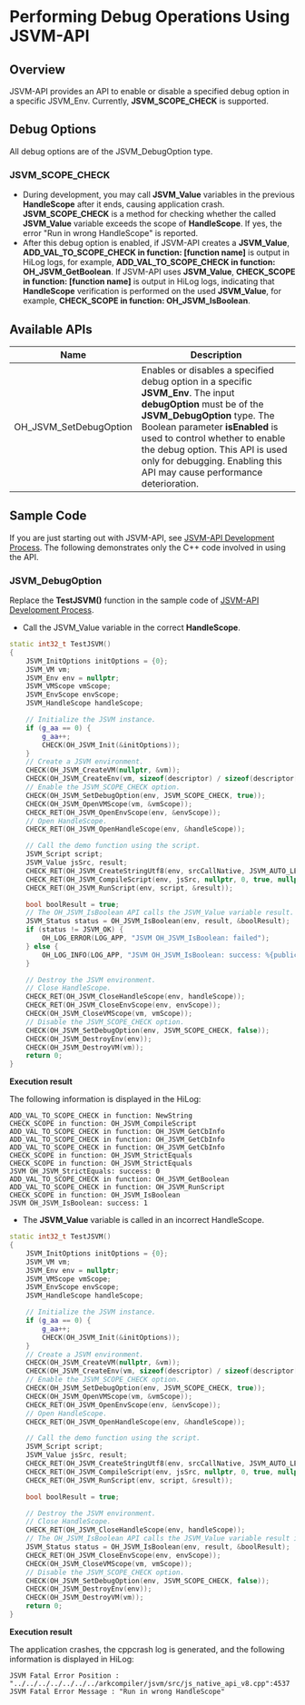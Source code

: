 # Performing Debug Operations Using JSVM-API
<!--Kit: NDK Development-->
<!--Subsystem: arkcompiler-->
<!--Owner: @yuanxiaogou; @string_sz-->
<!--Designer: @knightaoko-->
<!--Tester: @test_lzz-->
<!--Adviser: @fang-jinxu-->

## Overview

JSVM-API provides an API to enable or disable a specified debug option in a specific JSVM_Env. Currently, **JSVM_SCOPE_CHECK** is supported.
 
## Debug Options

All debug options are of the JSVM_DebugOption type.
 
### JSVM_SCOPE_CHECK

- During development, you may call **JSVM_Value** variables in the previous **HandleScope** after it ends, causing application crash. **JSVM_SCOPE_CHECK** is a method for checking whether the called **JSVM_Value** variable exceeds the scope of **HandleScope**. If yes, the error "Run in wrong HandleScope" is reported.
- After this debug option is enabled, if JSVM-API creates a **JSVM_Value**, **ADD_VAL_TO_SCOPE_CHECK in function: [function name]** is output in HiLog logs, for example, **ADD_VAL_TO_SCOPE_CHECK in function: OH_JSVM_GetBoolean**. If JSVM-API uses **JSVM_Value**, **CHECK_SCOPE in function: [function name]** is output in HiLog logs, indicating that **HandleScope** verification is performed on the used **JSVM_Value**, for example, **CHECK_SCOPE in function: OH_JSVM_IsBoolean**.
 
## Available APIs

| Name                                   | Description                      |
|-----------------------------------------|-------------------------------|
| OH_JSVM_SetDebugOption                  | Enables or disables a specified debug option in a specific **JSVM_Env**. The input **debugOption** must be of the **JSVM_DebugOption** type. The Boolean parameter **isEnabled** is used to control whether to enable the debug option. This API is used only for debugging. Enabling this API may cause performance deterioration.|

 
## Sample Code

If you are just starting out with JSVM-API, see [JSVM-API Development Process](use-jsvm-process.md). The following demonstrates only the C++ code involved in using the API.

### JSVM_DebugOption

Replace the **TestJSVM()** function in the sample code of [JSVM-API Development Process](use-jsvm-process.md).

- Call the JSVM_Value variable in the correct **HandleScope**.
```cpp
static int32_t TestJSVM()
{
    JSVM_InitOptions initOptions = {0};
    JSVM_VM vm;
    JSVM_Env env = nullptr;
    JSVM_VMScope vmScope;
    JSVM_EnvScope envScope;
    JSVM_HandleScope handleScope;

    // Initialize the JSVM instance.
    if (g_aa == 0) {
        g_aa++;
        CHECK(OH_JSVM_Init(&initOptions));
    }
    // Create a JSVM environment.
    CHECK(OH_JSVM_CreateVM(nullptr, &vm));
    CHECK(OH_JSVM_CreateEnv(vm, sizeof(descriptor) / sizeof(descriptor[0]), descriptor, &env));
    // Enable the JSVM_SCOPE_CHECK option.
    CHECK(OH_JSVM_SetDebugOption(env, JSVM_SCOPE_CHECK, true));
    CHECK(OH_JSVM_OpenVMScope(vm, &vmScope));
    CHECK_RET(OH_JSVM_OpenEnvScope(env, &envScope));
    // Open HandleScope.
    CHECK_RET(OH_JSVM_OpenHandleScope(env, &handleScope));

    // Call the demo function using the script.
    JSVM_Script script;
    JSVM_Value jsSrc, result;
    CHECK_RET(OH_JSVM_CreateStringUtf8(env, srcCallNative, JSVM_AUTO_LENGTH, &jsSrc));
    CHECK_RET(OH_JSVM_CompileScript(env, jsSrc, nullptr, 0, true, nullptr, &script));
    CHECK_RET(OH_JSVM_RunScript(env, script, &result));

    bool boolResult = true;
    // The OH_JSVM_IsBoolean API calls the JSVM_Value variable result.
    JSVM_Status status = OH_JSVM_IsBoolean(env, result, &boolResult);
    if (status != JSVM_OK) {
        OH_LOG_ERROR(LOG_APP, "JSVM OH_JSVM_IsBoolean: failed");
    } else {
        OH_LOG_INFO(LOG_APP, "JSVM OH_JSVM_IsBoolean: success: %{public}d", boolResult);
    }

    // Destroy the JSVM environment.
    // Close HandleScope.
    CHECK_RET(OH_JSVM_CloseHandleScope(env, handleScope));
    CHECK_RET(OH_JSVM_CloseEnvScope(env, envScope));
    CHECK(OH_JSVM_CloseVMScope(vm, vmScope));
    // Disable the JSVM_SCOPE_CHECK option.
    CHECK(OH_JSVM_SetDebugOption(env, JSVM_SCOPE_CHECK, false));
    CHECK(OH_JSVM_DestroyEnv(env));
    CHECK(OH_JSVM_DestroyVM(vm));
    return 0;
}
```
**Execution result**

The following information is displayed in the HiLog:

```
ADD_VAL_TO_SCOPE_CHECK in function: NewString
CHECK_SCOPE in function: OH_JSVM_CompileScript
ADD_VAL_TO_SCOPE_CHECK in function: OH_JSVM_GetCbInfo
ADD_VAL_TO_SCOPE_CHECK in function: OH_JSVM_GetCbInfo
ADD_VAL_TO_SCOPE_CHECK in function: OH_JSVM_GetCbInfo
CHECK_SCOPE in function: OH_JSVM_StrictEquals
CHECK_SCOPE in function: OH_JSVM_StrictEquals
JSVM OH_JSVM_StrictEquals: success: 0
ADD_VAL_TO_SCOPE_CHECK in function: OH_JSVM_GetBoolean
ADD_VAL_TO_SCOPE_CHECK in function: OH_JSVM_RunScript
CHECK_SCOPE in function: OH_JSVM_IsBoolean
JSVM OH_JSVM_IsBoolean: success: 1
```

- The **JSVM_Value** variable is called in an incorrect HandleScope.

```cpp
static int32_t TestJSVM()
{
    JSVM_InitOptions initOptions = {0};
    JSVM_VM vm;
    JSVM_Env env = nullptr;
    JSVM_VMScope vmScope;
    JSVM_EnvScope envScope;
    JSVM_HandleScope handleScope;

    // Initialize the JSVM instance.
    if (g_aa == 0) {
        g_aa++;
        CHECK(OH_JSVM_Init(&initOptions));
    }
    // Create a JSVM environment.
    CHECK(OH_JSVM_CreateVM(nullptr, &vm));
    CHECK(OH_JSVM_CreateEnv(vm, sizeof(descriptor) / sizeof(descriptor[0]), descriptor, &env));
    // Enable the JSVM_SCOPE_CHECK option.
    CHECK(OH_JSVM_SetDebugOption(env, JSVM_SCOPE_CHECK, true));
    CHECK(OH_JSVM_OpenVMScope(vm, &vmScope));
    CHECK_RET(OH_JSVM_OpenEnvScope(env, &envScope));
    // Open HandleScope.
    CHECK_RET(OH_JSVM_OpenHandleScope(env, &handleScope));

    // Call the demo function using the script.
    JSVM_Script script;
    JSVM_Value jsSrc, result;
    CHECK_RET(OH_JSVM_CreateStringUtf8(env, srcCallNative, JSVM_AUTO_LENGTH, &jsSrc));
    CHECK_RET(OH_JSVM_CompileScript(env, jsSrc, nullptr, 0, true, nullptr, &script));
    CHECK_RET(OH_JSVM_RunScript(env, script, &result));

    bool boolResult = true;

    // Destroy the JSVM environment.
    // Close HandleScope.
    CHECK_RET(OH_JSVM_CloseHandleScope(env, handleScope));
    // The OH_JSVM_IsBoolean API calls the JSVM_Value variable result in the incorrect HandleScope.
    JSVM_Status status = OH_JSVM_IsBoolean(env, result, &boolResult);
    CHECK_RET(OH_JSVM_CloseEnvScope(env, envScope));
    CHECK(OH_JSVM_CloseVMScope(vm, vmScope));
    // Disable the JSVM_SCOPE_CHECK option.
    CHECK(OH_JSVM_SetDebugOption(env, JSVM_SCOPE_CHECK, false));
    CHECK(OH_JSVM_DestroyEnv(env));
    CHECK(OH_JSVM_DestroyVM(vm));
    return 0;
}
```
**Execution result**

The application crashes, the cppcrash log is generated, and the following information is displayed in HiLog:
```
JSVM Fatal Error Position : "../../../../../../../arkcompiler/jsvm/src/js_native_api_v8.cpp":4537
JSVM Fatal Error Message : "Run in wrong HandleScope"
```
